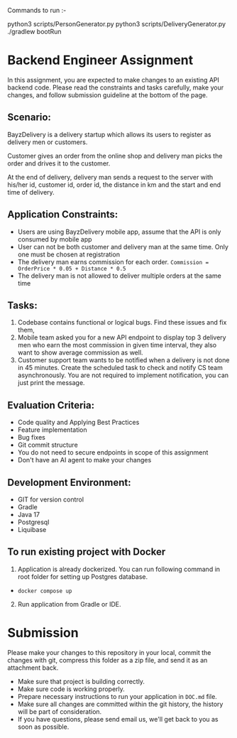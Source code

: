 Commands to run :- 

python3 scripts/PersonGenerator.py
python3 scripts/DeliveryGenerator.py
./gradlew bootRun





# Backend Engineer Assignment
In this assignment, you are expected to make changes to an existing API backend code. Please read the constraints and tasks carefully, make your changes, and follow submission guideline at the bottom of the page.

## Scenario:
BayzDelivery is a delivery startup which allows its users to register as delivery men or customers.

Customer gives an order from the online shop and delivery man picks the order and drives it to the customer.

At the end of delivery, delivery man sends a request to the server with his/her id, customer id, order id, the distance in km and the start and end time of delivery.

## Application Constraints:
- Users are using BayzDelivery mobile app, assume that the API is only consumed by mobile app
- User can not be both customer and delivery man at the same time. Only one must be chosen at registration
- The delivery man earns commission for each order. `Commission = OrderPrice * 0.05 + Distance * 0.5`
- The delivery man is not allowed to deliver multiple orders at the same time

## Tasks:
1. Codebase contains functional or logical bugs. Find these issues and fix them,
2. Mobile team asked you for a new API endpoint to display top 3 delivery men who earn the most commission in given time interval, they also want to show average commission as well.
3. Customer support team wants to be notified when a delivery is not done in 45 minutes. Create the scheduled task to check and notify CS team asynchronously. You are not required to implement notification, you can just print the message.

## Evaluation Criteria:
- Code quality and Applying Best Practices
- Feature implementation
- Bug fixes
- Git commit structure
- You do not need to secure endpoints in scope of this assignment
- Don't have an AI agent to make your changes

## Development Environment:
- GIT for version control
- Gradle
- Java 17
- Postgresql
- Liquibase

## To run existing project with Docker
1. Application is already dockerized. You can run following command in root folder for setting up Postgres database.
- ```docker compose up```
2. Run application from Gradle or IDE.

# Submission
Please make your changes to this repository in your local, commit the changes with git, compress this folder as a zip file, and send it as an attachment back.

- Make sure that project is building correctly.
- Make sure code is working properly.
- Prepare necessary instructions to run your application in `DOC.md` file.
- Make sure all changes are committed within the git history, the history will be part of consideration.
- If you have questions, please send email us, we'll get back to you as soon as possible.
